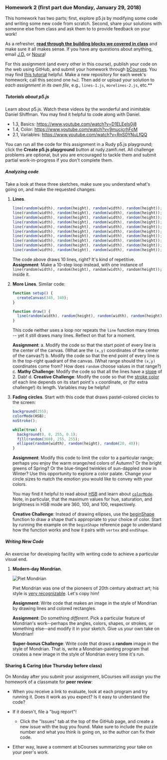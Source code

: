### Homework 2 (first part due Monday, January 29, 2018)

This homework has two parts; first, explore p5.js by modifying some code and writing some new code from scratch. Second, share your solutions with someone else from class and ask them to to provide feedback on your work!

As a refresher, [**read through the building blocks we covered in class**](../building-blocks-code.md) and make sure it all makes sense. If you have any questions about anything, email [J.D.](mailto:zamfi@berkeley.edu) or [Noura](mailto:noura@berkeley.edu)!

For this assignment (and every other in this course), publish your code on the web using GitHub, and submit your homework through [bCourses](https://bcourses.berkeley.edu/courses/1470326/assignments/7867752). You may find [this tutorial](http://github.com/zamfi/github-guide) helpful. Make a new repository for each week's homework; call this second one `hw2`. Then add or upload your solution to *each assignment in its own file*, e.g., `lines-1.js`, `morelines-2.js`, etc.** 

##### Tutorials about p5.js

Learn about p5.js. Watch these videos by the wonderful and inimitable Daniel Shiffman. You may find it helpful to code along with Daniel.

- 1.3, Basics: https://www.youtube.com/watch?v=D1ELEeIs0j8
- 1.4, Color: https://www.youtube.com/watch?v=9mucjcrhFcM
- 2.1, Variables: https://www.youtube.com/watch?v=RnS0YNuLfQQ

You can run all the code for this assignment in a Rudy p5.js playground; click the **Create p5.js playground** button at rudy.zamfi.net. All challenge problems are optional, but you are encouraged to tackle them and submit partial work-in-progress if you don't complete them.

##### Analyzing code

Take a look at these three sketches, make sure you understand what's going on, and make the requested changes:

1.  **Lines**.

    ```javascript
    line(random(width), random(height), random(width), random(height));
    line(random(width), random(height), random(width), random(height));
    line(random(width), random(height), random(width), random(height));
    line(random(width), random(height), random(width), random(height));
    line(random(width), random(height), random(width), random(height));
    line(random(width), random(height), random(width), random(height));
    line(random(width), random(height), random(width), random(height));
    line(random(width), random(height), random(width), random(height));
    line(random(width), random(height), random(width), random(height));
    line(random(width), random(height), random(width), random(height));
    ```

    The code above draws 10 lines, right? It's kind of repetitive. **Assignment**: Make a 10-step loop instead, with one instance of `line(random(width), random(height), random(width), random(height));` inside it. 
    
2.  **More Lines**. Similar code:

    ```javascript
    function setup() {
      createCanvas(340, 340);
    }

    function draw() {
      line(random(width), random(height), random(width), random(height));
    }
    ```
    
    This code neither uses a loop nor repeats the `line` function many times -- yet it still draws many lines. Reflect on that for a moment.
    
    **Assignment**:
    a.  Modify the code so that the start point of every line is the center of the canvas. (What are the `(x,y)` coordinates of the center of the canvas?)
    b.  Modify the code so that the end point of every line is in the top-right quadrant of the canvas. (What range should the `(x,y)` coordinates come from? How does `random` choose values in that range?)
    c.  **Mathy Challenge**: Modify the code so that all the lines have a [slope](https://en.wikipedia.org/wiki/Slope) of 2. Dab!
    d.  **Creative Challenge**: Modify the code so that the [stroke color](https://p5js.org/reference/#/p5/stroke) of each line depends on its start point's `x` coordinate, or (for extra challenge!) its length. Variables may be helpful!

3.  **Fading circles**. Start with this code that draws pastel-colored circles to the screen:

    ```javascript
    background(255);
    colorMode(HSB);
    noStroke();

    while(true) {
      background(0, 0, 255, 0.1);
      fill(random(360), 255, 255);
      ellipse(random(width), random(height), random(20, 40));
    }
    ```
    
    **Assignment**: Modify this code to limit the color to a particular range; perhaps you enjoy the warm orange/red colors of Autumn? Or the bright greens of Spring? Or the blue-tinged twinkles of sun-dappled snow in Winter? Use this opportunity to explore a color palate. Change your circle sizes to match the emotion you would like to convey with your colors.
    
    You may find it helpful to read about [HSB](https://learnui.design/blog/the-hsb-color-system-practicioners-primer.html) and learn about [`colorMode`](https://p5js.org/reference/#/p5/colorMode). Note, in particular, that the maximum values for hue, saturation, and brightness in HSB mode are 360, 100, and 100, respectively.

    **Creative Challenge**: Instead of drawing ellipses, use the [beginShape](https://p5js.org/reference/#/p5/beginShape) function to draw a shape that's appropriate to your choice of color. Start by running the example on the `beginShape` reference page to understand how the function works and how it pairs with `vertex` and `endShape`.
    
##### Writing New Code

An exercise for developing facility with writing code to achieve a particular visual end.

1.  **Modern-day Mondrian**. 

    ![Piet Mondrian](https://upload.wikimedia.org/wikipedia/commons/4/47/Piet_Mondriaan_-_03.jpg)

    Piet Mondrian was one of the pioneers of 20th century abstract art; his style is [very recognizable](https://www.google.com/search?q=mondrian&client=safari&rls=en&tbm=isch&tbas=0&source=lnt&sa=X&ved=0ahUKEwjonc6SufTYAhWN0YMKHYtoCJsQpwUIIA&biw=1362&bih=940&dpr=2#imgrc=_). Let's copy him!
    
    **Assignment**: Write code that makes an image in the style of Mondrian by drawing lines and colored rectangles.

    **Assignment**: Do something *different*. Pick a particular feature of Mondrian's work--perhaps the angles, colors, shapes, or strokes, or something else--and modify it in your sketch. Give us your own take on Mondrian!

    **Super-bonus Challenge**: Write code that draws a **random** image in the style of Mondrian. That is, write a Mondrian-painting program that creates a new image in the style of Mondrian every time it's run.
    

#### Sharing & Caring (due Thursday before class)

On Monday after you submit your assignment, bCourses will assign you the homework of a classmate for **peer review**:

- When you receive a link to evaluate, look at each program and try running it. Does it work as you expect? Is it easy to understand the code?

- If it doesn't, file a "bug report"!
  - Click the "Issues" tab at the top of the GitHub page, and create a new issue with the bug you found. Make sure to include the puzzle number and what you think is going on, so the author can fix their code.

- Either way, leave a comment at bCourses summarizing your take on your peer's work.
